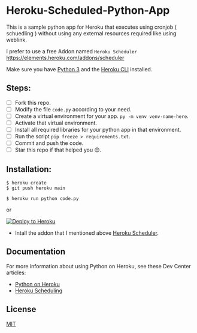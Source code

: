 # Heroku-Scheduled-Python-App

This is a sample python app for Heroku that executes using cronjob ( schuedling ) without using any external resources required like using weblink.

I prefer to use a free Addon named `Heroku Scheduler` https://elements.heroku.com/addons/scheduler

Make sure you have [Python 3](https://www.python.org/downloads/) and the [Heroku CLI](https://devcenter.heroku.com/articles/heroku-cli#download-and-install) installed.

## Steps:
- [ ] Fork this repo.
- [ ] Modify the file `code.py` according to your need.
- [ ] Create a virtual environment for your app. `py -m venv venv-name-here`.
- [ ] Activate that virtual environment.
- [ ] Install all required libraries for your python app in that environment.
- [ ] Run the script `pip freeze > requirements.txt`.
- [ ] Commit and push the code.
- [ ] Star this repo if that helped you 😊.

## Installation:
```
$ heroku create
$ git push heroku main

$ heroku run python code.py
```

or

[![Deploy to Heroku](https://www.herokucdn.com/deploy/button.png)](https://heroku.com/deploy)
- Intall the addon that I mentioned above [Heroku Scheduler](https://elements.heroku.com/addons/scheduler).

## Documentation

For more information about using Python on Heroku, see these Dev Center articles:
- [Python on Heroku](https://devcenter.heroku.com/categories/python)
- [Heroku Scheduling](https://devcenter.heroku.com/articles/scheduler#scheduling-jobs)

## License
[MIT](https://choosealicense.com/licenses/mit/)
